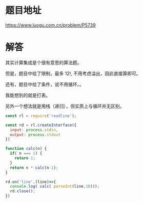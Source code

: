 # 题目地址

<https://www.luogu.com.cn/problem/P5739>

# 解答

其实计算集成是个很有意思的算法题。

但是，题目中给了限制，最多 12!, 不用考虑溢出，因此直接算即可。

还有，题目中给了条件，说不用循环。。

我能想到的就是打表。

另外一个想法就是用栈（递归），但实质上与循环并无区别。

```javascript
const rl = require('readline');

const rd = rl.createInterface({
  input: process.stdin,
  output: process.stdout
})

function calc(n) {
  if( n === 1) {
    return 1;
  }
  return n * calc(n-1);
}

rd.on('line',(line)=>{
  console.log( calc( parseInt(line,10)));
  rd.close();
})
```
